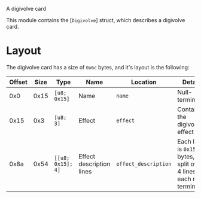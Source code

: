 A digivolve card

This module contains the [`Digivolve`] struct, which describes a digivolve card.

# Layout

The digivolve card has a size of `0x6c` bytes, and it's layout is the following:

| Offset | Size | Type              | Name                     | Location             | Details                                                             |
| ------ | ---- | ----------------- | ------------------------ | -------------------- | ------------------------------------------------------------------- |
| 0x0    | 0x15 | `[u8; 0x15]`      | Name                     | `name`               | Null-terminated                                                     |
| 0x15   | 0x3  | `[u8; 3]`         | Effect                   | `effect`             | Contains the digivolve effect                                       |
| 0x8a   | 0x54 | `[[u8; 0x15]; 4]` | Effect description lines | `effect_description` | Each line is `0x15` bytes, split over 4 lines, each null terminated |
